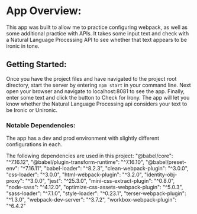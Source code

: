 # App Overview:

This app was built to allow me to practice configuring webpack, as well as some additional practice with APIs. It takes some input text and check with a Natural Language Processing API to see whether that text appears to be ironic in tone.


## Getting Started:

Once you have the project files and have navigated to the project root directory, start the server by entering `npm start` in your command line.
Next open your browser and navigate to localhost:8081 to see the app.
Finally, enter some text and click the button to Check for Irony. The app will let you know whether the Natural Language Processing api considers your text to be Ironic or Unironic.


### Notable Dependencies:
The app has a dev and prod environment with slightly different configurations in each.

The following dependencies are used in this project:
    "@babel/core": "^7.16.12",
    "@babel/plugin-transform-runtime": "^7.16.10",
    "@babel/preset-env": "^7.16.11",
    "babel-loader": "^8.2.3",
    "clean-webpack-plugin": "^3.0.0",
    "css-loader": "^3.0.0",
    "html-webpack-plugin": "^3.2.0",
    "identity-obj-proxy": "^3.0.0",
    "jest": "^25.3.0",
    "mini-css-extract-plugin": "^0.8.0",
    "node-sass": "^4.12.0",
    "optimize-css-assets-webpack-plugin": "^5.0.3",
    "sass-loader": "^7.1.0",
    "style-loader": "^0.23.1",
    "terser-webpack-plugin": "^1.3.0",
    "webpack-dev-server": "^3.7.2",
    "workbox-webpack-plugin": "^6.4.2"
